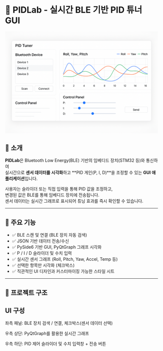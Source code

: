 # 🚀 PIDLab - 실시간 BLE 기반 PID 튜너 GUI

![PIDLab Screenshot](./resources/PIDLab.png)

## 🧭 소개

**PIDLab**은 Bluetooth Low Energy(BLE) 기반의 임베디드 장치(STM32 등)와 통신하여  
실시간으로 **센서 데이터를 시각화**하고 **PID 게인(P, I, D)**을 조정할 수 있는 **GUI 애플리케이션**입니다.  

사용자는 슬라이더 또는 직접 입력을 통해 PID 값을 조정하고,  
변경된 값은 BLE를 통해 임베디드 장치에 전송됩니다.  
센서 데이터는 실시간 그래프로 표시되어 튜닝 효과를 즉시 확인할 수 있습니다.

---

## 🧩 주요 기능

- ✅ BLE 스캔 및 연결 (BLE 장치 자동 검색)
- ✅ JSON 기반 데이터 전송/수신
- ✅ PySide6 기반 GUI, PyQtGraph 그래프 시각화
- ✅ P / I / D 슬라이더 및 수치 입력
- ✅ 실시간 센서 그래프 (Roll, Pitch, Yaw, Accel, Temp 등)
- ✅ 선택한 항목만 시각화 (체크박스)
- ✅ 직관적인 UI 디자인과 커스터마이징 가능한 스타일 시트

---

## 📂 프로젝트 구조

## UI 구성
좌측 패널: BLE 장치 검색 / 연결, 체크박스(센서 데이터 선택)

우측 상단: PyQtGraph를 활용한 실시간 그래프

우측 하단: PID 제어 슬라이더 및 수치 입력창 + 전송 버튼
